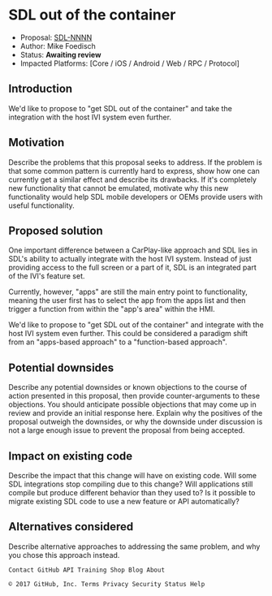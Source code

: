 
# SDL out of the container

* Proposal: [SDL-NNNN](NNNN-out-of-container.md)
* Author: Mike Foedisch
* Status: **Awaiting review**
* Impacted Platforms: [Core / iOS / Android / Web / RPC / Protocol]

## Introduction

We'd like to propose to "get SDL out of the container" and take the integration with the host IVI system even further. 

## Motivation

Describe the problems that this proposal seeks to address. If the problem is that some common pattern is currently hard to express, show how one can currently get a similar effect and describe its drawbacks. If it's completely new functionality that cannot be emulated, motivate why this new functionality would help SDL mobile developers or OEMs provide users with useful functionality.

## Proposed solution


One important difference between a CarPlay-like approach and SDL lies in SDL's ability to actually integrate with the host IVI system. Instead of just providing access to the full screen or a part of it, SDL is an integrated part of the IVI's feature set.

Currently, however, "apps" are still the main entry point to functionality, meaning the user first has to select the app from the apps list and then trigger a function from within the "app's area" within the HMI. 

We'd like to propose to "get SDL out of the container" and integrate with the host IVI system even further. This could be considered a paradigm shift from an "apps-based approach" to a "function-based approach".

## Potential downsides

Describe any potential downsides or known objections to the course of action presented in this proposal, then provide counter-arguments to these objections. You should anticipate possible objections that may come up in review and provide an initial response here. Explain why the positives of the proposal outweigh the downsides, or why the downside under discussion is not a large enough issue to prevent the proposal from being accepted.

## Impact on existing code

Describe the impact that this change will have on existing code. Will some SDL integrations stop compiling due to this change? Will applications still compile but produce different behavior than they used to? Is it possible to migrate existing SDL code to use a new feature or API automatically?

## Alternatives considered

Describe alternative approaches to addressing the same problem, and why you chose this approach instead.

    Contact GitHub API Training Shop Blog About 

    © 2017 GitHub, Inc. Terms Privacy Security Status Help 

